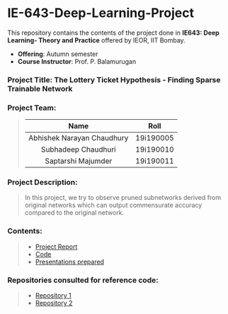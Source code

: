 # IE-643-Deep-Learning-Project
This repository contains the contents of the project done in **IE643: Deep Learning- Theory and Practice** offered by IEOR, IIT Bombay. 
- **Offering**: Autumn semester
- **Course Instructor**: Prof. P. Balamurugan

### Project Title: The Lottery Ticket Hypothesis - Finding Sparse Trainable Network
### Project Team:
> | Name | Roll |
> | :---:   | :-: | 
> | Abhishek Narayan Chaudhury  | 19i190005 | 
> | Subhadeep Chaudhuri | 19i190010 | 
> | Saptarshi Majumder      | 19i190011 |

### Project Description: 
> In this project, we try to observe pruned subnetworks derived from original networks which can output commensurate accuracy compared to the original network.  

### Contents:
> - [Project Report]()
> - [Code]()
> - [Presentations prepared]()
### Repositories consulted for reference code:
> <ul>
>  <li><a href='https://github.com/ktkth5/lottery-ticket-hyopothesis'>Repository 1</a>
>  <li><a href='https://github.com/rahulvigneswaran/Lottery-Ticket-Hypothesis-in-Pytorch'>Repository 2</a> 
> </ul>
